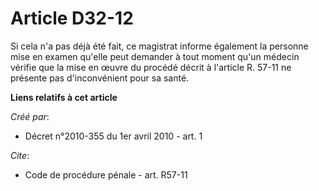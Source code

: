 # Article D32-12

Si cela n'a pas déjà été fait, ce magistrat informe également la personne mise en examen qu'elle peut demander à tout moment
qu'un médecin vérifie que la mise en œuvre du procédé décrit à l'article R. 57-11 ne présente pas d'inconvénient pour sa
santé.

**Liens relatifs à cet article**

_Créé par_:

  - Décret n°2010-355 du 1er avril 2010 - art. 1

_Cite_:

  - Code de procédure pénale - art. R57-11
